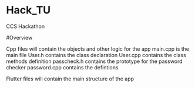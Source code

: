 # Hack_TU
CCS Hackathon

#Overview

Cpp files will contain the objects and other logic for the app
    main.cpp is the main file
    User.h contains the class declaration
    User.cpp contains the class methods definition
    passcheck.h contains the prototype for the password checker
    password.cpp contains the defintions 

Flutter files will contain the main structure of the app

